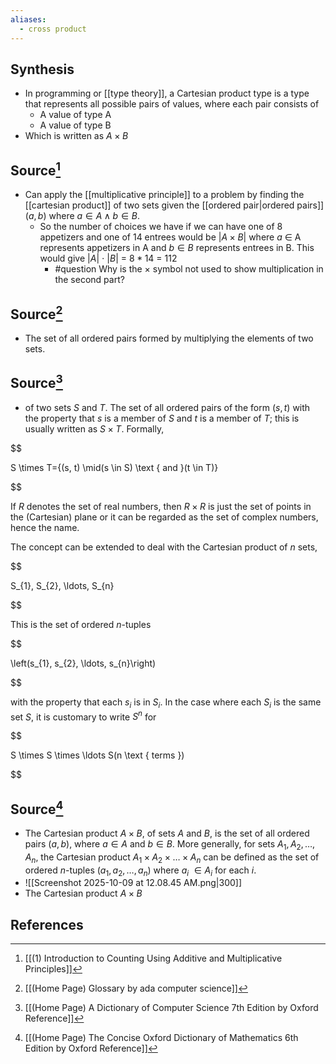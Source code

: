 ```yaml
---
aliases:
  - cross product
---
```

## Synthesis
- In programming or [[type theory]], a Cartesian product type is a type that represents all possible pairs of values, where each pair consists of
	- A value of type A
	- A value of type B
- Which is written as $A \times B$ 
## Source[^1]
- Can apply the [[multiplicative principle]] to a problem by finding the [[cartesian product]] of two sets given the [[ordered pair|ordered pairs]] $(a,b)$ where  $a \in A \land b \in B$.
	- So the number of choices we have if we can have one of 8 appetizers and one of 14 entrees would be $|A \times B|$ where $a$ $\in$ A represents appetizers in A and $b \in B$ represents entrees in B. This would give $|A|$ $\cdot$ $|B|$ = $8*14$ = $112$ 
		- #question Why is the $\times$ symbol not used to show multiplication in the second part?
## Source[^2]
- The set of all ordered pairs formed by multiplying the elements of two sets.

## Source[^3]
- of two sets $S$ and $T$. The set of all ordered pairs of the form $(s, t)$ with the property that $s$ is a member of $S$ and $t$ is a member of $T$; this is usually written as $S \times T$. Formally,

  

$$

S \times T=\{(s, t) \mid(s \in S) \text { and }(t \in T)\}

$$

  

If $R$ denotes the set of real numbers, then $R \times R$ is just the set of points in the (Cartesian) plane or it can be regarded as the set of complex numbers, hence the name.

  

The concept can be extended to deal with the Cartesian product of $n$ sets,

  

$$

S_{1}, S_{2}, \ldots, S_{n}

$$

  

This is the set of ordered $n$-tuples

  

$$

\left(s_{1}, s_{2}, \ldots, s_{n}\right)

$$

  

with the property that each $s_{i}$ is in $S_{i}$. In the case where each $S_{i}$ is the same set $S$, it is customary to write $S^{n}$ for

  

$$

S \times S \times \ldots S(n \text { terms })

$$
## Source[^4]
- The Cartesian product $A \times B$, of sets $A$ and $B$, is the set of all ordered pairs $(a, b)$, where $a \in A$ and $b \in B$. More generally, for sets $A_{1}, A_{2}, \ldots, A_{n}$, the Cartesian product $A_{1} \times A_{2} \times \ldots \times A_{n}$ can be defined as the set of ordered $n$-tuples $\left(a_{1}, a_{2}, \ldots, a_{n}\right)$ where $a_{i}$ $\in A_{i}$ for each $i$.
- ![[Screenshot 2025-10-09 at 12.08.45 AM.png|300]]
- The Cartesian product $A \times B$
## References

[^1]: [[(1) Introduction to Counting Using Additive and Multiplicative Principles]]
[^2]: [[(Home Page) Glossary by ada computer science]]
[^3]: [[(Home Page) A Dictionary of Computer Science 7th Edition by Oxford Reference]]
[^4]: [[(Home Page) The Concise Oxford Dictionary of Mathematics 6th Edition by Oxford Reference]]